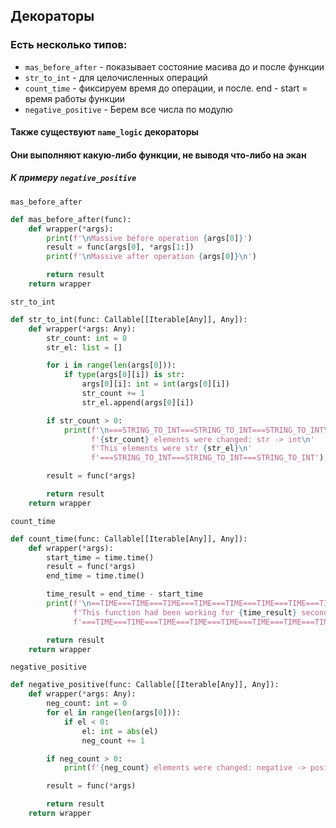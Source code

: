 ## Декораторы

### Есть несколько типов:
* `mas_before_after` - показывает состояние масива до и после функции
* `str_to_int` - для целочисленных операций
* `count_time` - фиксируем время до операции, и после. end - start = время работы функции
* `negative_positive` - Берем все числа по модулю

#### Также существуют `name_logic` декораторы
#### Они выполняют какую-либо функции, не выводя что-либо на экан
##### К примеру `negative_positive`

`mas_before_after`
```py
def mas_before_after(func):
    def wrapper(*args):
        print(f'\nMassive before operation {args[0]}')
        result = func(args[0], *args[1:])
        print(f'\nMassive after operation {args[0]}\n')

        return result
    return wrapper
```

`str_to_int`
```py
def str_to_int(func: Callable[[Iterable[Any]], Any]):
    def wrapper(*args: Any):
        str_count: int = 0
        str_el: list = []

        for i in range(len(args[0])):
            if type(args[0][i]) is str:
                args[0][i]: int = int(args[0][i])
                str_count += 1
                str_el.append(args[0][i])

        if str_count > 0:
            print(f'\n===STRING_TO_INT===STRING_TO_INT===STRING_TO_INT\n'
                  f'{str_count} elements were changed: str -> int\n'
                  f'This elements were str {str_el}\n'
                  f'===STRING_TO_INT===STRING_TO_INT===STRING_TO_INT')

        result = func(*args)

        return result
    return wrapper
```

`count_time`
```py
def count_time(func: Callable[[Iterable[Any]], Any]):
    def wrapper(*args):
        start_time = time.time()
        result = func(*args)
        end_time = time.time()

        time_result = end_time - start_time
        print(f'\n==TIME===TIME===TIME===TIME===TIME===TIME===TIME===TIME=\n'
              f'This function had been working for {time_result} seconds\n'
              f'===TIME===TIME===TIME===TIME===TIME===TIME===TIME===TIME==')

        return result
    return wrapper
```
`negative_positive`
```py
def negative_positive(func: Callable[[Iterable[Any]], Any]):
    def wrapper(*args: Any):
        neg_count: int = 0
        for el in range(len(args[0])):
            if el < 0:
                el: int = abs(el)
                neg_count += 1

        if neg_count > 0:
            print(f'{neg_count} elements were changed: negative -> positive')

        result = func(*args)

        return result
    return wrapper
```
